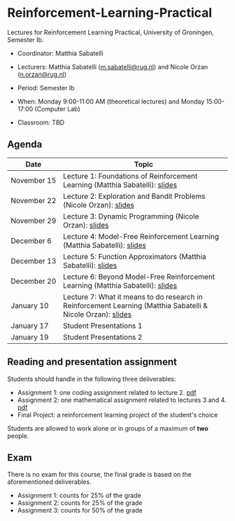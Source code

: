 # Reinforcement-Learning-Practical


Lectures for Reinforcement Learning Practical, University of Groningen, Semester Ib.

- Coordinator: Matthia Sabatelli
- Lecturers:  Matthia Sabatelli ([m.sabatelli@rug.nl](mailto:m.sabatelli@rug.nl)) and Nicole Orzan ([n.orzan@rug.nl](mailto:n.orzan@rug.nl))
- Period: Semester Ib 
- When: Monday 9:00-11:00 AM (theoretical lectures) and Monday 15:00-17:00 (Computer Lab)

- Classroom: TBD

## Agenda

| Date | Topic |
| --- | --- |
| November&nbsp;15 | Lecture 1: Foundations of Reinforcement Learning (Matthia Sabatelli): [slides]() |
| November&nbsp;22 | Lecture 2: Exploration and Bandit Problems (Nicole Orzan): [slides]() |
| November&nbsp;29 | Lecture 3: Dynamic Programming (Nicole Orzan): [slides]() |
| December&nbsp;6 | Lecture 4: Model-Free Reinforcement Learning (Matthia Sabatelli): [slides]() |
| December&nbsp;13 | Lecture 5: Function Approximators (Matthia Sabatelli): [slides]() |
| December&nbsp;20 | Lecture 6: Beyond Model-Free Reinforcement Learning (Matthia Sabatelli): [slides]() |
| January&nbsp;10 | Lecture 7: What it means to do research in Reinforcement Learning (Matthia Sabatelli & Nicole Orzan): [slides]() |
| January&nbsp;17 | Student Presentations 1 |
| January&nbsp;19 | Student Presentations 2 |


## Reading and presentation assignment

Students should handle in the following three deliverables:	

- Assignment 1: one coding assignment related to lecture 2. [pdf]() 
- Assignment 2: one mathematical assignment related to lectures 3 and 4. [pdf]()
- Final Project: a reinforcement learning project of the student's choice 

Students are allowed to work alone or in groups of a maximum of **two** people.

## Exam

There is no exam for this course, the final grade is based on the aforementioned deliverables.

- Assignment 1: counts for 25% of the grade
- Assignment 2: counts for 25% of the grade
- Assignment 3: counts for 50% of the grade



